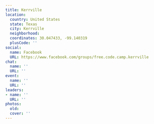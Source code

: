 ```yaml
---
title: Kerrville
location:
  country: United States
  state: Texas
  city: Kerrville
  neighborhood: 
  coordinates: 30.047433, -99.140319
  plusCode: ''
social:
  name: Facebook
  URL: https://www.facebook.com/groups/free.code.camp.kerrville
chat:
  name: ''
  URL: ''
event:
  name: ''
  URL: ''
leaders:
- name: ''
  URL: ''
photos:
  old: 
  cover: ''
---
```

